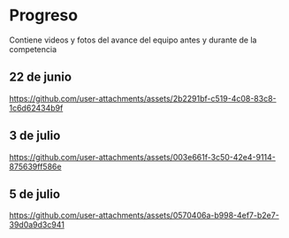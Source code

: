 # Progreso

Contiene videos y fotos del avance del equipo antes y durante de la competencia 

## 22 de junio
https://github.com/user-attachments/assets/2b2291bf-c519-4c08-83c8-1c6d62434b9f

## 3 de julio
https://github.com/user-attachments/assets/003e661f-3c50-42e4-9114-875639ff586e

## 5 de julio
https://github.com/user-attachments/assets/0570406a-b998-4ef7-b2e7-39d0a9d3c941


